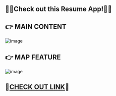## 💼👤Check out this Resume App!👤💼

## 👉 MAIN CONTENT

![image](https://github.com/HindCodes/HindCodesResume/assets/121991962/e225bd78-1ad2-42e9-b193-99c1e96f1ddf)

## 👉 MAP FEATURE

![image](https://github.com/HindCodes/HindCodesResume/assets/121991962/609f8c5f-6000-44dc-b558-e1ed7c687a43)

## 🌟[CHECK OUT LINK](https://hindcodes.github.io/HindCodes-Resume/)🌟
